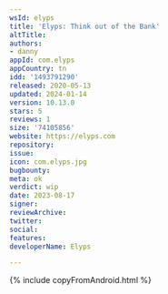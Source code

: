 ```yaml
---
wsId: elyps
title: 'Elyps: Think out of the Bank'
altTitle: 
authors:
- danny
appId: com.elyps
appCountry: tn
idd: '1493791290'
released: 2020-05-13
updated: 2024-01-14
version: 10.13.0
stars: 5
reviews: 1
size: '74105856'
website: https://elyps.com
repository: 
issue: 
icon: com.elyps.jpg
bugbounty: 
meta: ok
verdict: wip
date: 2023-08-17
signer: 
reviewArchive: 
twitter: 
social: 
features: 
developerName: Elyps

---
```


{% include copyFromAndroid.html %}